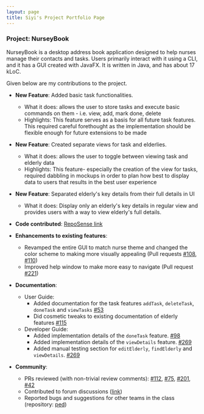 ```yaml
---
layout: page
title: Siyi's Project Portfolio Page
---
```


### Project: NurseyBook

NurseyBook is a desktop address book application designed to help nurses manage their contacts and tasks. Users primarily interact with it using a CLI, and it has a GUI created with JavaFX. It is written in Java, and has about 17 kLoC.

Given below are my contributions to the project.

* **New Feature**: Added basic task functionalities.
    * What it does: allows the user to store tasks and execute basic commands on them - i.e. view, add, mark done, delete
    * Highlights: This feature serves as a basis for all future task features. This required careful forethought as the implementation should be flexible enough for future extensions to be made

* **New Feature**: Created separate views for task and elderlies.
  * What it does: allows the user to toggle between viewing task and elderly data
  * Highlights: This feature- especially the creation of the view for tasks, required dabbling in mockups in order to plan how best to display data to users that results in the best user experience

* **New Feature**: Separated elderly's key details from their full details in UI
  * What it does: Display only an elderly's key details in regular view and provides users with a way to view elderly's full details.
  
* **Code contributed**: [RepoSense link](https://nus-cs2103-ay2122s1.github.io/tp-dashboard/?search=&sort=totalCommits%20dsc&sortWithin=title&timeframe=commit&mergegroup=&groupSelect=groupByRepos&breakdown=true&checkedFileTypes=docs~functional-code~test-code~other&since=2021-09-17&tabOpen=true&tabType=authorship&zFR=false&tabAuthor=nicole-luo-exe&tabRepo=AY2122S1-CS2103T-F13-2%2Ftp%5Bmaster%5D&authorshipIsMergeGroup=false&authorshipFileTypes=docs~functional-code~test-code&authorshipIsBinaryFileTypeChecked=false)

* **Enhancements to existing features**:
    * Revamped the entire GUI to match nurse theme and changed the color scheme to making more visually appealing (Pull requests [\#108](https://github.com/AY2122S1-CS2103T-F13-2/tp/pull/108), [\#110](https://github.com/AY2122S1-CS2103T-F13-2/tp/pull/110))
    * Improved help window to make more easy to navigate (Pull request [\#221](https://github.com/AY2122S1-CS2103T-F13-2/tp/pull/221))

* **Documentation**:
    * User Guide:
        * Added documentation for the task features `addTask`, `deleteTask`, `doneTask` and `viewTasks` [\#53](https://github.com/AY2122S1-CS2103T-F13-2/tp/pull/53)
        * Did cosmetic tweaks to existing documentation of elderly features [\#115](https://github.com/AY2122S1-CS2103T-F13-2/tp/pull/115)
    * Developer Guide:
        * Added implementation details of the `doneTask` feature. [\#98](https://github.com/AY2122S1-CS2103T-F13-2/tp/pull/98)
        * Added implementation details of the `viewDetails` feature. [\#269](https://github.com/AY2122S1-CS2103T-F13-2/tp/pull/269) 
        * Added manual testing section for `editElderly`, `findElderly` and `viewDetails`. [\#269](https://github.com/AY2122S1-CS2103T-F13-2/tp/pull/269)

* **Community**:
    * PRs reviewed (with non-trivial review comments): [\#112](https://github.com/AY2122S1-CS2103T-F13-2/tp/pull/112), [\#75](https://github.com/AY2122S1-CS2103T-F13-2/tp/pull/75), [\#201](https://github.com/AY2122S1-CS2103T-F13-2/tp/pull/201), [\#42]()
    * Contributed to forum discussions ([link](https://github.com/nus-cs2103-AY2122S1/forum/issues/231#issuecomment-927557868))
    * Reported bugs and suggestions for other teams in the class (repository: [ped](https://github.com/nicole-luo-exe/ped))
